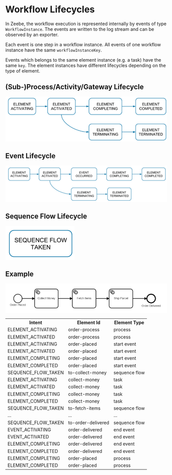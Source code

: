 # Workflow Lifecycles

In Zeebe, the workflow execution is represented internally by events of type `WorkflowInstance`. The events are written to the log stream and can be observed by an exporter.

Each event is one step in a workflow instance. All events of one workflow instance have the same `workflowInstanceKey`.

Events which belongs to the same element instance (e.g. a task) have the same `key`. The element instances have different lifecycles depending on the type of element.

## (Sub-)Process/Activity/Gateway Lifecycle

![activity lifecycle](assets/activity-lifecycle.png)

## Event Lifecycle

![event lifecycle](assets/event-lifecycle.png)

## Sequence Flow Lifecycle

![sequence flow lifecycle](assets/pass-through-lifecycle.png)

## Example

![order process](../bpmn-workflows/assets/workflow.png)

<table>
    <tr>
        <th>Intent</th>
        <th>Element Id</th>
        <th>Element Type</th>
    </tr>
    <tr>
        <td>ELEMENT_ACTIVATING</td>
        <td>order-process</td>
        <td>process</td>
    </tr>
    <tr>
        <td>ELEMENT_ACTIVATED</td>
        <td>order-process</td>
        <td>process</td>
    </tr>
    <tr>
        <td>ELEMENT_ACTIVATING</td>
        <td>order-placed</td>
        <td>start event</td>
    </tr>
    <tr>
        <td>ELEMENT_ACTIVATED</td>
        <td>order-placed</td>
        <td>start event</td>
    </tr>
    <tr>
        <td>ELEMENT_COMPLETING</td>
        <td>order-placed</td>
        <td>start event</td>
    </tr>
    <tr>
        <td>ELEMENT_COMPLETED</td>
        <td>order-placed</td>
        <td>start event</td>
    </tr>
    <tr>
        <td>SEQUENCE_FLOW_TAKEN</td>
        <td>to-collect-money</td>
        <td>sequence flow</td>
    </tr>
    <tr>
        <td>ELEMENT_ACTIVATING</td>
        <td>collect-money</td>
        <td>task</td>
    </tr>
    <tr>
        <td>ELEMENT_ACTIVATED</td>
        <td>collect-money</td>
        <td>task</td>
    </tr>
    <tr>
        <td>ELEMENT_COMPLETING</td>
        <td>collect-money</td>
        <td>task</td>
    </tr>
    <tr>
        <td>ELEMENT_COMPLETED</td>
        <td>collect-money</td>
        <td>task</td>
    </tr>
    <tr>
        <td>SEQUENCE_FLOW_TAKEN</td>
        <td>to-fetch-items</td>
        <td>sequence flow</td>
    </tr>
    <tr>
        <td>...</td>
        <td>...</td>
        <td>...</td>
    </tr>
    <tr>
        <td>SEQUENCE_FLOW_TAKEN</td>
        <td>to-order-delivered</td>
        <td>sequence flow</td>
    </tr>
    <tr>
        <td>EVENT_ACTIVATING</td>
        <td>order-delivered</td>
        <td>end event</td>
    </tr>
    <tr>
        <td>EVENT_ACTIVATED</td>
        <td>order-delivered</td>
        <td>end event</td>
    </tr>
    <tr>
        <td>ELEMENT_COMPLETING</td>
        <td>order-delivered</td>
        <td>end event</td>
    </tr>
    <tr>
        <td>ELEMENT_COMPLETED</td>
        <td>order-delivered</td>
        <td>end event</td>
    </tr>
    <tr>
        <td>ELEMENT_COMPLETING</td>
        <td>order-placed</td>
        <td>process</td>
    </tr>
    <tr>
        <td>ELEMENT_COMPLETED</td>
        <td>order-placed</td>
        <td>process</td>
    </tr>
</table>
